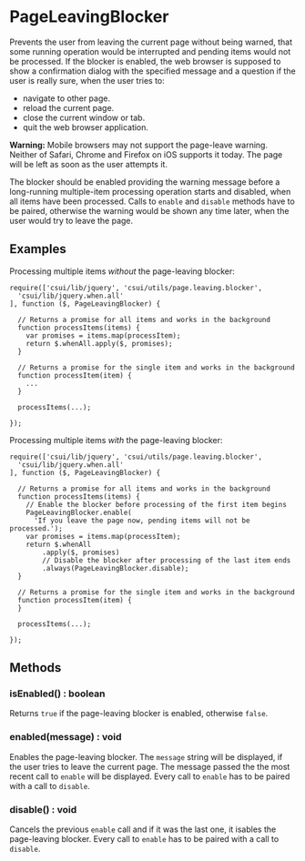 # PageLeavingBlocker

Prevents the user from leaving the current page without being warned, that
some running operation would be interrupted and pending items would not be
processed.  If the blocker is enabled, the web browser is supposed to show
a confirmation dialog with the specified message and a question if the user
is really sure, when the user tries to:

* navigate to other page.
* reload the current page.
* close the current window or tab.
* quit the web browser application.

**Warning:** Mobile browsers may not support the page-leave warning.
Neither of Safari, Chrome and Firefox on iOS supports it today.  The page
will be left as soon as the user attempts it.

The blocker should be enabled providing the warning message before a
long-running multiple-item processing operation starts and disabled, when
all items have been processed.  Calls to `enable` and `disable` methods
have to be paired, otherwise the warning would be shown any time later,
when the user would try to leave the page.

## Examples

Processing multiple items *without* the page-leaving blocker:

```
require(['csui/lib/jquery', 'csui/utils/page.leaving.blocker',
  'csui/lib/jquery.when.all'
], function ($, PageLeavingBlocker) {

  // Returns a promise for all items and works in the background
  function processItems(items) {
    var promises = items.map(processItem);
    return $.whenAll.apply($, promises);
  }

  // Returns a promise for the single item and works in the background
  function processItem(item) {
    ...
  }

  processItems(...);

});
```

Processing multiple items *with* the page-leaving blocker:

```
require(['csui/lib/jquery', 'csui/utils/page.leaving.blocker',
  'csui/lib/jquery.when.all'
], function ($, PageLeavingBlocker) {

  // Returns a promise for all items and works in the background
  function processItems(items) {
    // Enable the blocker before processing of the first item begins
    PageLeavingBlocker.enable(
      'If you leave the page now, pending items will not be processed.');
    var promises = items.map(processItem);
    return $.whenAll
        .apply($, promises)
        // Disable the blocker after processing of the last item ends
        .always(PageLeavingBlocker.disable);
  }

  // Returns a promise for the single item and works in the background
  function processItem(item) {
  }

  processItems(...);

});
```

## Methods

### isEnabled() : boolean

Returns `true` if the page-leaving blocker is enabled, otherwise `false`.

### enabled(message) : void

Enables the page-leaving blocker.  The `message` string will be displayed, if the user tries to leave the current page.  The message passed the the most recent call to `enable` will be displayed.  Every call to `enable` has to be paired with a call to `disable`.

### disable() : void

Cancels the previous `enable` call and if it was the last one, it isables the page-leaving blocker.  Every call to `enable` has to be paired with a call to `disable`.
